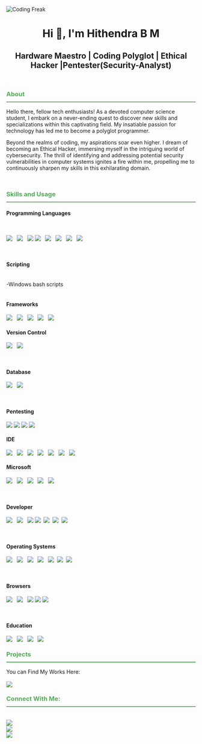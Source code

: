 ![Coding Freak](https://images.squarespace-cdn.com/content/v1/5769fc401b631bab1addb2ab/1541580611624-TE64QGKRJG8SWAIUS7NS/coding-freak.gif)

<h1 align="center">Hi 👋, I'm Hithendra B M</h1>

<h2 align="center">Hardware Maestro | Coding Polyglot | Ethical Hacker |Pentester(Security-Analyst)</h2>


<br>
<h3 align="left" style="color:#4CAF50;border-bottom: 2px solid #4CAF50;padding-bottom: 10px;margin-top: 20px;">About</h3>
<p style="margin:10px 0">Hello there, fellow tech enthusiasts! As a devoted computer science student, I embark on a never-ending quest to discover new skills and specializations within this captivating field. My insatiable passion for technology has led me to become a polyglot programmer.

Beyond the realms of coding, my aspirations soar even higher. I dream of becoming an Ethical Hacker, immersing myself in the intriguing world of cybersecurity. The thrill of identifying and addressing potential security vulnerabilities in computer systems ignites a fire within me, propelling me to continuously sharpen my skills in this exhilarating domain.</p>
<br>
<h3 align="left" style="color:#4CAF50;border-bottom: 2px solid #4CAF50;padding-bottom: 10px;margin-top: 20px;">Skills and Usage</h3>

<h4>Programming Languages</h4><br>

<img src="https://img.shields.io/badge/python-3670A0?style=for-the-badge&logo=python&logoColor=ffdd54"> &nbsp;
<img src="https://img.shields.io/badge/c-%2300599C.svg?style=for-the-badge&logo=c&logoColor=white"> &nbsp;
<img src="https://img.shields.io/badge/C%2B%2B-%2300599C.svg?style=for-the-badge&logo=c%2B%2B&logoColor=white">
<img src="https://img.shields.io/badge/java-%23ED8B00.svg?style=for-the-badge&logo=openjdk&logoColor=white"> &nbsp;
<img src="https://img.shields.io/badge/html5-%23E34F26.svg?style=for-the-badge&logo=html5&logoColor=white"> &nbsp;
<img src="https://img.shields.io/badge/css3-%231572B6.svg?style=for-the-badge&logo=css3&logoColor=white"> &nbsp;
<img src="https://img.shields.io/badge/javascript-%23323330.svg?style=for-the-badge&logo=javascript&logoColor=%23F7DF1E"> &nbsp;
<img src="https://img.shields.io/badge/Linux-%23FCC624.svg?style=for-the-badge&logo=linux&logoColor=white">&nbsp;

<br>
<h4>Scripting</h4><br>
-Windows bash scripts
<br><br>




<h4>Frameworks</h4>

<img src="https://img.shields.io/badge/Metasploit-%235052A5.svg?style=for-the-badge&logo=metasploit&logoColor=white"> &nbsp;
<img src="https://img.shields.io/badge/flask-%23000.svg?style=for-the-badge&logo=flask&logoColor=white"> &nbsp;
<img src="https://img.shields.io/badge/node.js-6DA55F?style=for-the-badge&logo=node.js&logoColor=white"> &nbsp;
<img src="https://img.shields.io/badge/bootstrap-%23563D7C.svg?style=for-the-badge&logo=bootstrap&logoColor=white"> &nbsp;
<img src="https://img.shields.io/badge/Anaconda-%2344A833.svg?style=for-the-badge&logo=anaconda&logoColor=white"> &nbsp;
<br>

<h4>Version Control</h4>

<img src="https://img.shields.io/badge/github-%23121011.svg?style=for-the-badge&logo=github&logoColor=white"> &nbsp;
<img src="https://img.shields.io/badge/git-%23F05033.svg?style=for-the-badge&logo=git&logoColor=white">&nbsp;

<br>

<h4>Database</h4>

<img src="https://img.shields.io/badge/MongoDB-%234ea94b.svg?style=for-the-badge&logo=mongodb&logoColor=white"> &nbsp;
<img src="https://img.shields.io/badge/PostgreSQL-336791?style=for-the-badge&logo=postgresql&logoColor=white">


<br>

<h4>Pentesting</h4>

<img src="https://img.shields.io/badge/Burp%20Suite-%238A2BE2.svg?style=for-the-badge&logo=burp-suite&logoColor=white">
<img src="https://img.shields.io/badge/Nmap-%23E0162B.svg?style=for-the-badge&logo=nmap&logoColor=white">
<img src="https://img.shields.io/badge/Wireshark-%2363B0F1.svg?style=for-the-badge&logo=wireshark&logoColor=white">
<img src="https://img.shields.io/badge/SQLMap-%231E7B3D.svg?style=for-the-badge&logo=sqlmap&logoColor=white">



<br>

<h4>IDE</h4>

<img src="https://img.shields.io/badge/Visual%20Studio%20Code-0078d7.svg?style=for-the-badge&logo=visual-studio-code&logoColor=white"> &nbsp;
<img src="https://img.shields.io/badge/jupyter-%23FA0F00.svg?style=for-the-badge&logo=jupyter&logoColor=white"> &nbsp;
<img src="https://img.shields.io/badge/Eclipse-FE7A16.svg?style=for-the-badge&logo=Eclipse&logoColor=white"> &nbsp;
<img src="https://img.shields.io/badge/-Arduino-00979D?style=for-the-badge&logo=Arduino&logoColor=white"> &nbsp;
<img src="https://img.shields.io/badge/Notepad++-90E59A.svg?style=for-the-badge&logo=notepad%2b%2b&logoColor=black"> &nbsp;
<img src="https://img.shields.io/badge/IntelliJ%20IDEA-%23FF5733.svg?style=for-the-badge&logo=intellij%20idea&logoColor=white">
 &nbsp;
<img src="https://img.shields.io/badge/PyCharm-%23007ACC.svg?style=for-the-badge&logo=pycharm&logoColor=white">
 &nbsp;
<br>
<h4>Microsoft</h4>

<img src="https://img.shields.io/badge/Microsoft-0078D4?style=for-the-badge&logo=microsoft&logoColor=white"> &nbsp;
<img src="https://img.shields.io/badge/Microsoft_Office-D83B01?style=for-the-badge&logo=microsoft-office&logoColor=white"> &nbsp;
<img src="https://img.shields.io/badge/Microsoft_Word-2B579A?style=for-the-badge&logo=microsoft-word&logoColor=white"> &nbsp;
<img src="https://img.shields.io/badge/Microsoft_Excel-217346?style=for-the-badge&logo=microsoft-excel&logoColor=white"> &nbsp;
<img src="https://img.shields.io/badge/Microsoft_PowerPoint-B7472A?style=for-the-badge&logo=microsoft-powerpoint&logoColor=white">&nbsp;

<br>

<h4>Developer</h4>

<img src="https://img.shields.io/badge/-Hackerrank-2EC866?style=for-the-badge&logo=HackerRank&logoColor=white"> &nbsp;
<img src="https://img.shields.io/badge/LeetCode-000000?style=for-the-badge&logo=LeetCode&logoColor=#d16c06"> &nbsp;
<img src="https://img.shields.io/badge/CodeChef-%235B4638.svg?style=for-the-badge&logo=codechef&logoColor=white">
<img src="https://img.shields.io/badge/Coding%20Ninjas-%23212121.svg?style=for-the-badge&logo=coding%20ninjas&logoColor=white">&nbsp;
<img src="https://img.shields.io/badge/TryHackMe-%231E7B3D.svg?style=for-the-badge&logo=tryhackme&logoColor=white">&nbsp;
<img src="https://img.shields.io/badge/Hack%20The%20Box-%23005A9C.svg?style=for-the-badge&logo=hack-the-box&logoColor=white">&nbsp;
<img src="https://img.shields.io/badge/RootMe-%232E0854.svg?style=for-the-badge&logo=rootme&logoColor=white">&nbsp;




<br>

<h4>Operating Systems</h4>
  
<img src="https://img.shields.io/badge/Windows-0078D6?style=for-the-badge&logo=windows&logoColor=white"> &nbsp;
<img src="https://img.shields.io/badge/Kali-268BEE?style=for-the-badge&logo=kalilinux&logoColor=white"> &nbsp;
<img src="https://img.shields.io/badge/Ubuntu-E95420?style=for-the-badge&logo=ubuntu&logoColor=white"> &nbsp;
<img src="https://img.shields.io/badge/Android-3DDC84?style=for-the-badge&logo=android&logoColor=white"> &nbsp;
<img src="https://img.shields.io/badge/iOS-%23157EFB.svg?style=for-the-badge&logo=ios&logoColor=white">&nbsp;
<img src="https://img.shields.io/badge/Tails-%23777777.svg?style=for-the-badge&logo=tails&logoColor=white">&nbsp;
<img src="https://img.shields.io/badge/Parrot-%233391FF.svg?style=for-the-badge&logo=parrot&logoColor=white">

<br>

<h4>Browsers</h4>

<img src="https://img.shields.io/badge/Google%20Chrome-4285F4?style=for-the-badge&logo=GoogleChrome&logoColor=white"> &nbsp;
<img src="https://img.shields.io/badge/Tor-7D4698?style=for-the-badge&logo=Tor-Browser&logoColor=white"> &nbsp;
<img src="https://img.shields.io/badge/Shodan-%23000000.svg?style=for-the-badge&logo=shodan&logoColor=white">
<img src="https://img.shields.io/badge/Firefox-%23FF7139.svg?style=for-the-badge&logo=firefox&logoColor=white">
<img src="https://img.shields.io/badge/Edge-0078D7?style=for-the-badge&logo=Microsoft-edge&logoColor=white">

<br>

<h4>Education</h4>

<img src="https://img.shields.io/badge/Coursera-%230056D2.svg?style=for-the-badge&logo=Coursera&logoColor=white"> &nbsp;
<img src="https://img.shields.io/badge/Udemy-A435F0?style=for-the-badge&logo=Udemy&logoColor=white"> &nbsp;
<img src="https://img.shields.io/badge/EC--Council-%23000000.svg?style=for-the-badge&logo=ec-council&logoColor=white"> &nbsp;
<img src="https://img.shields.io/badge/Cisco-%23316295.svg?style=for-the-badge&logo=cisco&logoColor=white">


<h3 align="left" style="color:#4CAF50;border-bottom: 2px solid #4CAF50;padding-bottom: 10px;margin-top: 20px;">Projects</h3>
You can Find My Works Here:
<br><br>
<a href="https://github.com/Hithendra-B-M?tab=repositories" alt="Github">
        <img src="https://img.shields.io/badge/github-%23121011.svg?style=for-the-badge&logo=github&logoColor=white"></a>


<h3 align="left" style="color:#4CAF50;border-bottom: 2px solid #4CAF50;padding-bottom: 10px;margin-top: 20px;">Connect With Me:</h3><br>

<a href="https://www.linkedin.com/in/hithendrabm/" alt="LinkedIn">
        <img src="https://img.shields.io/badge/linkedin-%230077B5.svg?style=for-the-badge&logo=linkedin&logoColor=white"></a>
        
<br>

<a href="https://mail.google.com/mail/u/0/?to=hithendra.bm09@gmail.com&fs=1&tf=cm" alt="Mail">
      <img src="https://img.shields.io/badge/Gmail-D14836?style=for-the-badge&logo=gmail&logoColor=white"></a>

<br>

<a href="https://t.me/hithendrabm" alt="Telegram">
        <img src="https://img.shields.io/badge/Telegram-2CA5E0?style=for-the-badge&logo=telegram&logoColor=white"></a>

